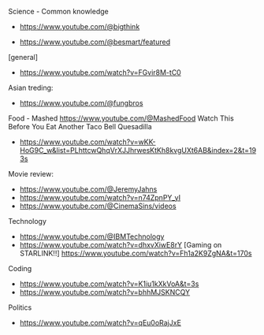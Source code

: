 Science - Common knowledge
* https://www.youtube.com/@bigthink

* https://www.youtube.com/@besmart/featured


[general]
* https://www.youtube.com/watch?v=FGvir8M-tC0

Asian treding:
- https://www.youtube.com/@fungbros


Food - Mashed
https://www.youtube.com/@MashedFood
Watch This Before You Eat Another Taco Bell Quesadilla
- https://www.youtube.com/watch?v=wKK-HoG9C_w&list=PLhttcwQhqVrXJJhrwesKtKh8kvgUXt6AB&index=2&t=193s

Movie review:
- https://www.youtube.com/@JeremyJahns 
- https://www.youtube.com/watch?v=n74ZpnPY_yI
- https://www.youtube.com/@CinemaSins/videos


Technology
- https://www.youtube.com/@IBMTechnology
- https://www.youtube.com/watch?v=dhxvXiwE8rY [Gaming on STARLINK!!]
    https://www.youtube.com/watch?v=Fh1a2K9ZgNA&t=170s


Coding
- https://www.youtube.com/watch?v=K1iu1kXkVoA&t=3s
- https://www.youtube.com/watch?v=bhhMJSKNCQY


Politics
- https://www.youtube.com/watch?v=qEu0oRajJxE
